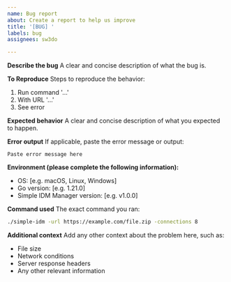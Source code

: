 ```yaml
---
name: Bug report
about: Create a report to help us improve
title: '[BUG] '
labels: bug
assignees: sw3do

---
```


**Describe the bug**
A clear and concise description of what the bug is.

**To Reproduce**
Steps to reproduce the behavior:
1. Run command '...'
2. With URL '...'
3. See error

**Expected behavior**
A clear and concise description of what you expected to happen.

**Error output**
If applicable, paste the error message or output:
```
Paste error message here
```

**Environment (please complete the following information):**
 - OS: [e.g. macOS, Linux, Windows]
 - Go version: [e.g. 1.21.0]
 - Simple IDM Manager version: [e.g. v1.0.0]

**Command used**
The exact command you ran:
```bash
./simple-idm -url https://example.com/file.zip -connections 8
```

**Additional context**
Add any other context about the problem here, such as:
- File size
- Network conditions
- Server response headers
- Any other relevant information
